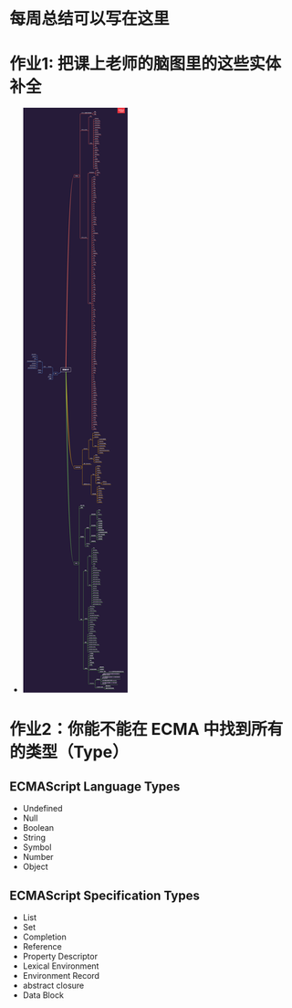 # 每周总结可以写在这里

# 作业1: 把课上老师的脑图里的这些实体补全

- ![image](https://github.com/vurtnr/Frontend-01-Template/blob/master/week01/mind.png)

# 作业2：你能不能在 ECMA 中找到所有的类型（Type）

## ECMAScript Language Types
- Undefined
- Null
- Boolean
- String
- Symbol
- Number
- Object
## ECMAScript Specification Types
- List
- Set
- Completion
- Reference
- Property Descriptor
- Lexical Environment 
- Environment Record
- abstract closure
- Data Block
